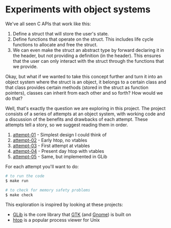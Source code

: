 # Experiments with object systems

We've all seen C APIs that work like this:

1. Define a struct that will store the user's state.
2. Define functions that operate on the struct. This includes life cycle functions to allocate and free the struct.
3. We can even make the struct an abstract type by forward declaring it in the header, but not providing a definition (in the header). This ensures that the user can only interact with the struct through the functions that we provide.

Okay, but what if we wanted to take this concept further and turn it into an object system where the struct is an object, it belongs to a certain class and that class provides certain methods (stored in the struct as function pointers), classes can inherit from each other and so forth? How would we do that?

Well, that's exactly the question we are exploring in this project. The project consists of a series of attempts at an object system, with working code and a discussion of the benefits and drawbacks of each attempt. These attempts tell a story, so we suggest reading them in order.

1. [attempt-01](attempt-01) - Simplest design I could think of
2. [attempt-02](attempt-02) - Early htop, no vtables
3. [attempt-03](attempt-03) - First attempt at vtables
4. [attempt-04](attempt-04) - Present day htop with vtables
4. [attempt-05](attempt-05) - Same, but implemented in GLib

For each attempt you'll want to do:

```bash
# to run the code
$ make run

# to check for memory safety problems
$ make check
```

This exploration is inspired by looking at these projects:

* [GLib](https://wiki.gnome.org/Projects/GLib) is the core library that [GTK](https://gtk.org/) (and [Gnome](https://www.gnome.org/)) is built on
* [htop](https://github.com/htop-dev/htop) is a popular process viewer for Unix
